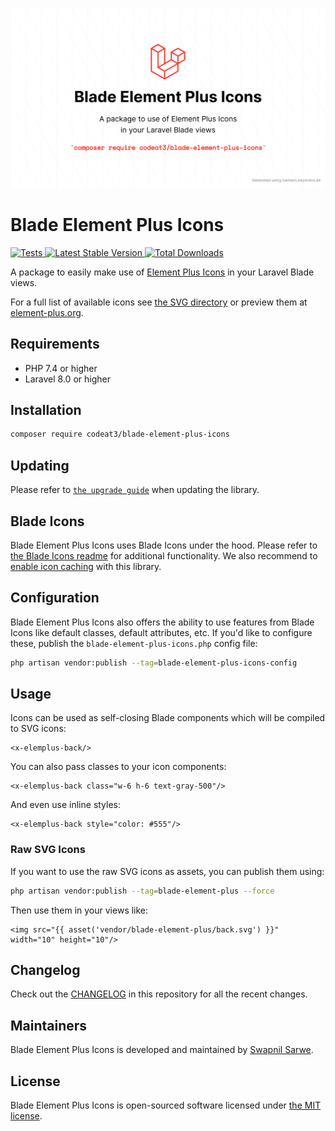 <p align="center">
    <img src="./socialcard-blade-element-plus-icons.png" width="1280" title="Social Card Blade Element Plus Icons">
</p>

# Blade Element Plus Icons

<a href="https://github.com/codeat3/blade-element-plus-icons/actions?query=workflow%3ATests">
    <img src="https://github.com/codeat3/blade-element-plus-icons/workflows/Tests/badge.svg" alt="Tests">
</a>
<a href="https://packagist.org/packages/codeat3/blade-element-plus-icons">
    <img src="https://img.shields.io/packagist/v/codeat3/blade-element-plus-icons" alt="Latest Stable Version">
</a>
<a href="https://packagist.org/packages/codeat3/blade-element-plus-icons">
    <img src="https://img.shields.io/packagist/dt/codeat3/blade-element-plus-icons" alt="Total Downloads">
</a>

A package to easily make use of [Element Plus Icons](https://github.com/element-plus/element-plus-icons) in your Laravel Blade views.

For a full list of available icons see [the SVG directory](resources/svg) or preview them at [element-plus.org](https://element-plus.org/en-US/component/icon.html).

## Requirements

- PHP 7.4 or higher
- Laravel 8.0 or higher

## Installation

```bash
composer require codeat3/blade-element-plus-icons
```

## Updating

Please refer to [`the upgrade guide`](UPGRADE.md) when updating the library.

## Blade Icons

Blade Element Plus Icons uses Blade Icons under the hood. Please refer to [the Blade Icons readme](https://github.com/blade-ui-kit/blade-icons) for additional functionality. We also recommend to [enable icon caching](https://github.com/blade-ui-kit/blade-icons#caching) with this library.

## Configuration

Blade Element Plus Icons also offers the ability to use features from Blade Icons like default classes, default attributes, etc. If you'd like to configure these, publish the `blade-element-plus-icons.php` config file:

```bash
php artisan vendor:publish --tag=blade-element-plus-icons-config
```

## Usage

Icons can be used as self-closing Blade components which will be compiled to SVG icons:

```blade
<x-elemplus-back/>
```

You can also pass classes to your icon components:

```blade
<x-elemplus-back class="w-6 h-6 text-gray-500"/>
```

And even use inline styles:

```blade
<x-elemplus-back style="color: #555"/>
```

### Raw SVG Icons

If you want to use the raw SVG icons as assets, you can publish them using:

```bash
php artisan vendor:publish --tag=blade-element-plus --force
```

Then use them in your views like:

```blade
<img src="{{ asset('vendor/blade-element-plus/back.svg') }}" width="10" height="10"/>
```

## Changelog

Check out the [CHANGELOG](CHANGELOG.md) in this repository for all the recent changes.

## Maintainers

Blade Element Plus Icons is developed and maintained by [Swapnil Sarwe](https://swapnilsarwe.com).

## License

Blade Element Plus Icons is open-sourced software licensed under [the MIT license](LICENSE.md).
